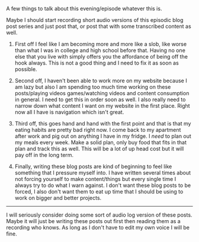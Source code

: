 A few things to talk about this evening/episode whatever this is.

<aside>
  <p>
    Maybe I should start recording short audio versions of this
    episodic blog post series and just post that, or post that with
    some transcribed content as well.
  </p>
</aside>

1. First off I feel like I am becoming more and more like a slob, like worse than what I
was in college and high school before that. Having no one else that you live with simply
offers you the affordance of being off the hook always. This is not a good thing and I need
to fix it as soon as possible.

2. Second off, I haven't been able to work more on my website because I am lazy but also I am
spending too much time working on these posts/playing videos games/watching videos and content consumption in general.
I need to get this in order soon as well. I also really need to narrow down what content I want on
my website in the first place. Right now all I have is navigation which isn't great.

3. Third off, this goes hand and hand with the first point and that is that my eating habits are pretty
bad right now. I come back to my apartment after work and pig out on anything I have in my fridge.
I _need_ to plan out my meals every week. Make a solid plan, only buy food that fits in that plan
and track this as well. This will be a lot of up head cost but it will pay off in the long term.


4. Finally, writing these blog posts are kind of beginning to feel like something that I pressure myself
into. I have written several times about not forcing yourself to make content/things but every
single time I always try to do what I warn against.
I don't want these blog posts to be forced, I also don't want them to eat up time that I should be
using to work on bigger and better projects.

-----

I will seriously consider doing some sort of audio log version of these posts. Maybe it will just be
writing these posts out first then reading them as a recording who knows. As long as I don't have to
edit my own voice I will be fine.

